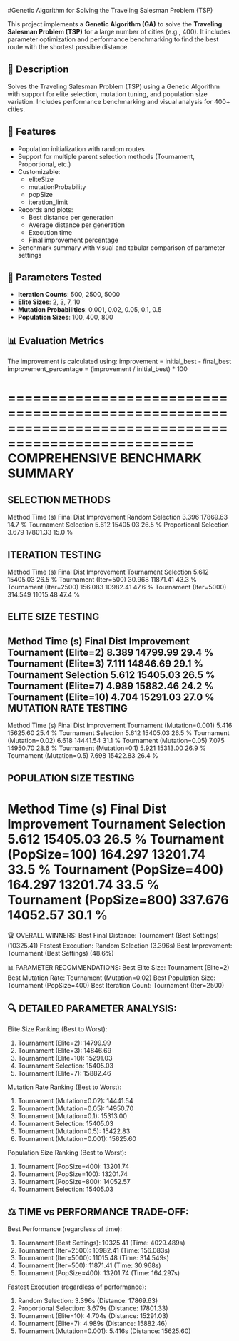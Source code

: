 #Genetic Algorithm for Solving the Traveling Salesman Problem (TSP)

This project implements a **Genetic Algorithm (GA)** to solve the **Traveling Salesman Problem (TSP)** for a large number of cities (e.g., 400). It includes parameter optimization and performance benchmarking to find the best route with the shortest possible distance.

## 📘 Description

Solves the Traveling Salesman Problem (TSP) using a Genetic Algorithm with support for elite selection, mutation tuning, and population size variation. Includes performance benchmarking and visual analysis for 400+ cities.

## 📌 Features

- Population initialization with random routes
- Support for multiple parent selection methods (Tournament, Proportional, etc.)
- Customizable:
  - eliteSize
  - mutationProbability
  - popSize
  - iteration_limit
- Records and plots:
  - Best distance per generation
  - Average distance per generation
  - Execution time
  - Final improvement percentage
- Benchmark summary with visual and tabular comparison of parameter settings

## 🧪 Parameters Tested

- **Iteration Counts**: 500, 2500, 5000
- **Elite Sizes**: 2, 3, 7, 10
- **Mutation Probabilities**: 0.001, 0.02, 0.05, 0.1, 0.5
- **Population Sizes**: 100, 400, 800

## 📊 Evaluation Metrics

The improvement is calculated using:
improvement = initial_best - final_best
improvement_percentage = (improvement / initial_best) * 100

====================================================================================================
COMPREHENSIVE BENCHMARK SUMMARY
====================================================================================================

SELECTION METHODS                                 
--------------------------------------------------
Method                         Time (s)   Final Dist   Improvement 
Random Selection               3.396      17869.63     14.7        %
Tournament Selection           5.612      15405.03     26.5        %
Proportional Selection         3.679      17801.33     15.0        %

ITERATION TESTING                                 
--------------------------------------------------
Method                         Time (s)   Final Dist   Improvement 
Tournament Selection           5.612      15405.03     26.5        %
Tournament (Iter=500)          30.968     11871.41     43.3        %
Tournament (Iter=2500)         156.083    10982.41     47.6        %
Tournament (Iter=5000)         314.549    11015.48     47.4        %

ELITE SIZE TESTING                                
--------------------------------------------------
Method                         Time (s)   Final Dist   Improvement 
Tournament (Elite=2)           8.389      14799.99     29.4        %
Tournament (Elite=3)           7.111      14846.69     29.1        %
Tournament Selection           5.612      15405.03     26.5        %
Tournament (Elite=7)           4.989      15882.46     24.2        %
Tournament (Elite=10)          4.704      15291.03     27.0        %
MUTATION RATE TESTING                             
--------------------------------------------------
Method                         Time (s)   Final Dist   Improvement 
Tournament (Mutation=0.001)    5.416      15625.60     25.4        %
Tournament Selection           5.612      15405.03     26.5        %
Tournament (Mutation=0.02)     6.618      14441.54     31.1        %
Tournament (Mutation=0.05)     7.075      14950.70     28.6        %
Tournament (Mutation=0.1)      5.921      15313.00     26.9        %
Tournament (Mutation=0.5)      7.698      15422.83     26.4        %

POPULATION SIZE TESTING                           
--------------------------------------------------
Method                         Time (s)   Final Dist   Improvement 
Tournament Selection           5.612      15405.03     26.5        %
Tournament (PopSize=100)       164.297    13201.74     33.5        %
Tournament (PopSize=400)       164.297    13201.74     33.5        %
Tournament (PopSize=800)       337.676    14052.57     30.1        %
====================================================================================================

🏆 OVERALL WINNERS:
Best Final Distance: Tournament (Best Settings) (10325.41)
Fastest Execution: Random Selection (3.396s)
Best Improvement: Tournament (Best Settings) (48.6%)

📊 PARAMETER RECOMMENDATIONS:
Best Elite Size: Tournament (Elite=2)
Best Mutation Rate: Tournament (Mutation=0.02)
Best Population Size: Tournament (PopSize=400)
Best Iteration Count: Tournament (Iter=2500)

🔍 DETAILED PARAMETER ANALYSIS:
------------------------------------------------------------
Elite Size Ranking (Best to Worst):
  1. Tournament (Elite=2): 14799.99
  2. Tournament (Elite=3): 14846.69
  3. Tournament (Elite=10): 15291.03
  4. Tournament Selection: 15405.03
  5. Tournament (Elite=7): 15882.46

Mutation Rate Ranking (Best to Worst):
  1. Tournament (Mutation=0.02): 14441.54
  2. Tournament (Mutation=0.05): 14950.70
  3. Tournament (Mutation=0.1): 15313.00
  4. Tournament Selection: 15405.03
  5. Tournament (Mutation=0.5): 15422.83
  6. Tournament (Mutation=0.001): 15625.60

Population Size Ranking (Best to Worst):
  1. Tournament (PopSize=400): 13201.74
  2. Tournament (PopSize=100): 13201.74
  3. Tournament (PopSize=800): 14052.57
  4. Tournament Selection: 15405.03

⚖️ TIME vs PERFORMANCE TRADE-OFF:
------------------------------------------------------------
Best Performance (regardless of time):
  1. Tournament (Best Settings): 10325.41 (Time: 4029.489s)
  2. Tournament (Iter=2500): 10982.41 (Time: 156.083s)
  3. Tournament (Iter=5000): 11015.48 (Time: 314.549s)
  4. Tournament (Iter=500): 11871.41 (Time: 30.968s)
  5. Tournament (PopSize=400): 13201.74 (Time: 164.297s)

Fastest Execution (regardless of performance):
  1. Random Selection: 3.396s (Distance: 17869.63)
  2. Proportional Selection: 3.679s (Distance: 17801.33)
  3. Tournament (Elite=10): 4.704s (Distance: 15291.03)
  4. Tournament (Elite=7): 4.989s (Distance: 15882.46)
  5. Tournament (Mutation=0.001): 5.416s (Distance: 15625.60)
